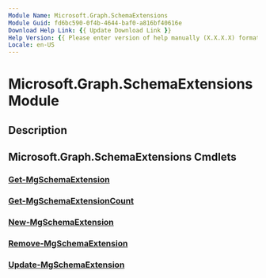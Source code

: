 ```yaml
---
Module Name: Microsoft.Graph.SchemaExtensions
Module Guid: fd6bc590-0f4b-4644-baf0-a816bf40616e
Download Help Link: {{ Update Download Link }}
Help Version: {{ Please enter version of help manually (X.X.X.X) format }}
Locale: en-US
---
```


# Microsoft.Graph.SchemaExtensions Module
## Description


## Microsoft.Graph.SchemaExtensions Cmdlets
### [Get-MgSchemaExtension](Get-MgSchemaExtension.md)


### [Get-MgSchemaExtensionCount](Get-MgSchemaExtensionCount.md)


### [New-MgSchemaExtension](New-MgSchemaExtension.md)


### [Remove-MgSchemaExtension](Remove-MgSchemaExtension.md)


### [Update-MgSchemaExtension](Update-MgSchemaExtension.md)



